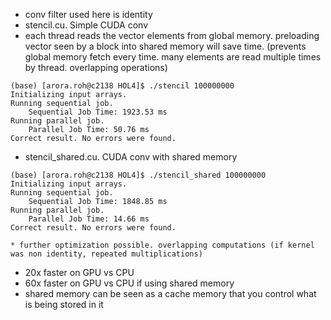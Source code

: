 * conv filter used here is identity
* stencil.cu. Simple CUDA conv
* each thread reads the vector elements from global memory. preloading vector seen by a block into shared memory will save time. (prevents global memory fetch every time. many elements are read multiple times by thread. overlapping operations)
```
(base) [arora.roh@c2138 HOL4]$ ./stencil 100000000
Initializing input arrays.
Running sequential job.
	Sequential Job Time: 1923.53 ms
Running parallel job.
	Parallel Job Time: 50.76 ms
Correct result. No errors were found.
```
* stencil_shared.cu. CUDA conv with shared memory
```
(base) [arora.roh@c2138 HOL4]$ ./stencil_shared 100000000
Initializing input arrays.
Running sequential job.
	Sequential Job Time: 1848.85 ms
Running parallel job.
	Parallel Job Time: 14.66 ms
Correct result. No errors were found.
```
	* further optimization possible. overlapping computations (if kernel was non identity, repeated multiplications)
* 20x faster on GPU vs CPU
* 60x faster on GPU vs CPU if using shared memory
* shared memory can be seen as a cache memory that you control what is being stored in it
